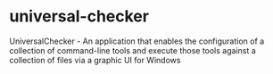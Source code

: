 # universal-checker
UniversalChecker - An application that enables the configuration of a collection of command-line tools and execute those tools against a collection of files via a graphic UI for Windows
